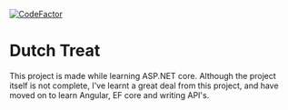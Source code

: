 [![CodeFactor](https://www.codefactor.io/repository/github/hegde-atri/dutchtreat/badge)](https://www.codefactor.io/repository/github/hegde-atri/dutchtreat)

# Dutch Treat

This project is made while learning ASP.NET core. Although the project itself is not complete, I've learnt a great deal from this project, and have moved on to learn Angular, EF core and writing API's.

